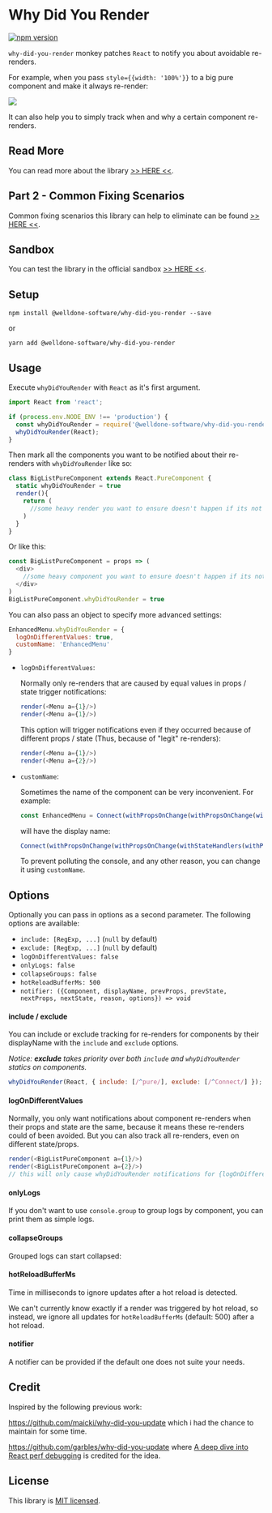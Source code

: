 # Why Did You Render

[![npm version](https://badge.fury.io/js/%40welldone-software%2Fwhy-did-you-render.svg)](https://badge.fury.io/js/%40welldone-software%2Fwhy-did-you-render)

`why-did-you-render` monkey patches `React` to notify you about avoidable re-renders.

For example, when you pass `style={{width: '100%'}}` to a big pure component and make it always re-render:

![](https://raw.githubusercontent.com/welldone-software/why-did-you-render/master/demo-image.png)

It can also help you to simply track when and why a certain component re-renders.

## Read More
You can read more about the library [>> HERE <<](http://bit.ly/wdyr1).

## Part 2 - Common Fixing Scenarios
Common fixing scenarios this library can help to eliminate can be found [>> HERE <<](http://bit.ly/wdyr02).

## Sandbox
You can test the library in the official sandbox [>> HERE <<](http://bit.ly/wdyr-sb).

## Setup
```
npm install @welldone-software/why-did-you-render --save
```
or
```
yarn add @welldone-software/why-did-you-render
```

## Usage
Execute `whyDidYouRender` with `React` as it's first argument.

```js
import React from 'react';

if (process.env.NODE_ENV !== 'production') {
  const whyDidYouRender = require('@welldone-software/why-did-you-render');
  whyDidYouRender(React);
}
```

Then mark all the components you want to be notified about their re-renders with `whyDidYouRender` like so:

```js
class BigListPureComponent extends React.PureComponent {
  static whyDidYouRender = true
  render(){
    return (
      //some heavy render you want to ensure doesn't happen if its not neceserry
    )
  }
}
```

Or like this:

```js
const BigListPureComponent = props => (
  <div>
    //some heavy component you want to ensure doesn't happen if its not neceserry
  </div>
)
BigListPureComponent.whyDidYouRender = true
```

You can also pass an object to specify more advanced settings:

```js
EnhancedMenu.whyDidYouRender = {
  logOnDifferentValues: true,
  customName: 'EnhancedMenu'
}
```

- `logOnDifferentValues`:

  Normally only re-renders that are caused by equal values in props / state trigger notifications:
  ```js
  render(<Menu a={1}/>)
  render(<Menu a={1}/>)
  ```
  This option will trigger notifications even if they occurred because of different props / state (Thus, because of "legit" re-renders):
  ```js
  render(<Menu a={1}/>)
  render(<Menu a={2}/>)
  ```

- `customName`:

  Sometimes the name of the component can be very inconvenient. For example:

  ```js
  const EnhancedMenu = Connect(withPropsOnChange(withPropsOnChange(withStateHandlers(withPropsOnChange(withState(withPropsOnChange(lifecycle(withPropsOnChange(withPropsOnChange(onlyUpdateForKeys(LoadNamespace(Connect(withState(withState(withPropsOnChange(lifecycle(withPropsOnChange(withHandlers(withHandlers(withHandlers(withHandlers(Connect(lifecycle(Menu))))))))))))))))))))))))
  ```

  will have the display name:

  ```js
  Connect(withPropsOnChange(withPropsOnChange(withStateHandlers(withPropsOnChange(withState(withPropsOnChange(lifecycle(withPropsOnChange(withPropsOnChange(onlyUpdateForKeys(LoadNamespace(Connect(withState(withState(withPropsOnChange(lifecycle(withPropsOnChange(withHandlers(withHandlers(withHandlers(withHandlers(Connect(lifecycle(Menu))))))))))))))))))))))))
  ```

  To prevent polluting the console, and any other reason, you can change it using `customName`.

## Options
Optionally you can pass in options as a second parameter. The following options are available:
- `include: [RegExp, ...]` (`null` by default)
- `exclude: [RegExp, ...]` (`null` by default)
- `logOnDifferentValues: false`
- `onlyLogs: false`
- `collapseGroups: false`
- `hotReloadBufferMs: 500`
- `notifier: ({Component, displayName, prevProps, prevState, nextProps, nextState, reason, options}) => void`

#### include / exclude
You can include or exclude tracking for re-renders for components
by their displayName with the `include` and `exclude` options.

*Notice: **exclude** takes priority over both `include` and `whyDidYouRender` statics on components.*
```js
whyDidYouRender(React, { include: [/^pure/], exclude: [/^Connect/] });
```

#### logOnDifferentValues
Normally, you only want notifications about component re-renders when their props and state
are the same, because it means these re-renders could of been avoided. But you can also track
all re-renders, even on different state/props.

```js
render(<BigListPureComponent a={1}/>)
render(<BigListPureComponent a={2}/>)
// this will only cause whyDidYouRender notifications for {logOnDifferentValues: true}
```

#### onlyLogs
If you don't want to use `console.group` to group logs by component, you can print them as simple logs.

#### collapseGroups
Grouped logs can start collapsed:

#### hotReloadBufferMs
Time in milliseconds to ignore updates after a hot reload is detected.

We can't currently know exactly if a render was triggered by hot reload,
so instead, we ignore all updates for `hotReloadBufferMs` (default: 500) after a hot reload.

#### notifier
A notifier can be provided if the default one does not suite your needs.

## Credit

Inspired by the following previous work:

https://github.com/maicki/why-did-you-update which i had the chance to maintain for some time.

https://github.com/garbles/why-did-you-update where [A deep dive into React perf debugging](http://benchling.engineering/deep-dive-react-perf-debugging/) is credited for the idea.

## License

This library is [MIT licensed](./LICENSE).

